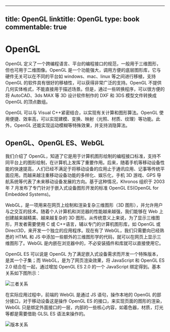 
---
title: OpenGL
linktitle: OpenGL
type: book
commentable: true
---

# OpenGL

OpenGL 定义了一个跨编程语言、平台的编程接口的规范，一般用于三维图形，但也可用于二维图像。OpenGL 是一个功能强大，调用方便的底层图形库，它与硬件无关可以在不同的平台如 windows、mac、linux 等之间进行移植，支持 OpenGL 的软件具有很好的移植性，可以获得非常广泛的支持。OpenGL 不提供几何实体格式，不能直接用于描述场景。但是，通过一些转换程序，可以很方便的将 AutoCAD、3ds MAX 等 3D 设计软件制作的 DXF 和 3DS 模型文件转换成 OpenGL 的顶点数组。

OpenGL 可以与 Visual C++紧密结合，以实现有关计算和图形算法。OpenGL 使用便捷、效率高，可以实现建模、变换、映射（光照、材质、纹理）等功能。此外，OpenGL 还能实现运动模糊等特殊效果，并支持消隐算法。

## OpenGL、OpenGL ES、WebGL

我们介绍了 OpenGL，知道了它是用于计算机图形绘制的编程接口标准，支持不同平台上的图形绘制，在计算机上发挥了重要作用。后来，随着手机等移动设备性能的快速提高，人们已经不满足于将移动设备的应用止于通讯应用、记事等传统平面应用。而越来越注重移动设备功能的多样化、娱乐化，手机 3D 游戏、GPS 导航系统等代表了未来移动设备发展的方向。基于这种情况，Khronos 组织于 2003 年 7 月发布了专门针对于嵌入式设备图形开发的标准 OpenGL ES(OpenGL for Embedded Systems)。

WebGL，是一项用来在网页上绘制和渲染复杂三维图形（3D 图形），并允许用户与之交互的技术。随着个人计算机和浏览器的性能越来越强，我们能够在 Web 上创建越来越精美、越来越复杂的 3D 图形。从传统意义上来说，为了显示三维图形，开发者需要使用 C 或 C++语言，辅以专门的计算机图形库，如 OpenGL 或 Direct3D，来开发一个独立的应用程序。现在有了 WebGL，我们只需要向已经熟悉的 HTML 和 JS 中添加一些额外的三维图形学的代码，就可以在网页上显示三维图形了。WebGL 是内嵌在浏览器中的，不必安装插件和库就可以直接使用它。

OpenGL ES 可以说是 OpenGL 为了满足嵌入式设备需求而开发一个特殊版本，是其一个子集；而 WebGL，是为了网页渲染效果，将 JavaScript 和 OpenGL ES 2.0 结合在一起，通过增加 OpenGL ES 2.0 的一个 JavaScript 绑定得到。基本关系如下图所示：

![三者关系](https://assets.ng-tech.icu/item/20230326143013.png)

在实际应用过程中，前端的 WebGL 是通过 JS 语句，操作本地的 OpenGL 的部分接口，对于移动设备这是操作 OpenGL ES 的接口，来实现页面的图形的渲染，WebGL 只是绑定外面接口的一层，内部的一些核心内容，如着色器，材质，灯光等都是需要借助 GLSL ES 语法来操作的。

![版本关系](https://assets.ng-tech.icu/item/20230326143035.png)

    